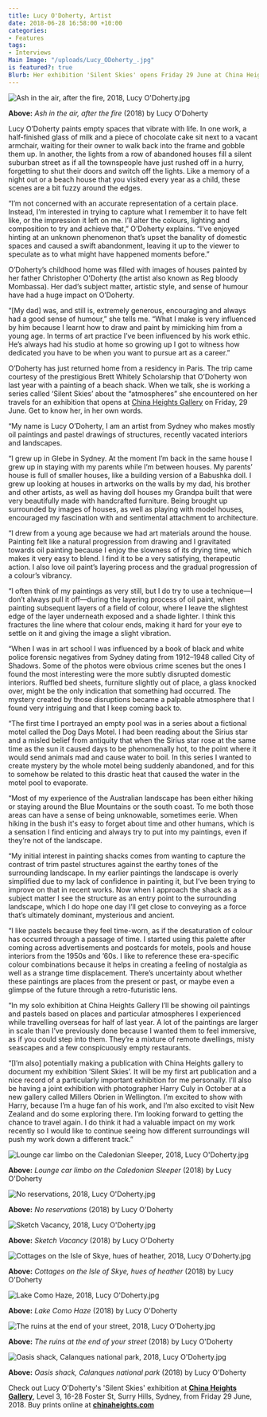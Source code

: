 ```yaml
---
title: Lucy O'Doherty, Artist
date: 2018-06-28 16:58:00 +10:00
categories:
- Features
tags:
- Interviews
Main Image: "/uploads/Lucy_ODoherty_.jpg"
is featured?: true
Blurb: Her exhibition 'Silent Skies' opens Friday 29 June at China Heights Gallery.
---
```


![Ash in the air, after the fire, 2018, Lucy O'Doherty.jpg](/uploads/Ash%20in%20the%20air,%20after%20the%20fire,%202018,%20Lucy%20O'Doherty.jpg)

**Above:** *Ash in the air, after the fire* (2018) by Lucy O'Doherty

Lucy O’Doherty paints empty spaces that vibrate with life. In one work, a half-finished glass of milk and a piece of chocolate cake sit next to a vacant armchair, waiting for their owner to walk back into the frame and gobble them up. In another, the lights from a row of abandoned houses fill a silent suburban street as if all the townspeople have just rushed off in a hurry, forgetting to shut their doors and switch off the lights. Like a memory of a night out or a beach house that you visited every year as a child, these scenes are a bit fuzzy around the edges.

“I’m not concerned with an accurate representation of a certain place. Instead, I’m interested in trying to capture what I remember it to have felt like, or the impression it left on me. I’ll alter the colours, lighting and composition to try and achieve that,” O’Doherty explains. “I’ve enjoyed hinting at an unknown phenomenon that’s upset the banality of domestic spaces and caused a swift abandonment, leaving it up to the viewer to speculate as to what might have happened moments before.”

O’Doherty’s childhood home was filled with images of houses painted by her father Christopher O'Doherty (the artist also known as Reg bloody Mombassa). Her dad’s subject matter, artistic style, and sense of humour have had a huge impact on O’Doherty.

“\[My dad\] was, and still is, extremely generous, encouraging and always had a good sense of humour,” she tells me. “What I make is very influenced by him because I learnt how to draw and paint by mimicking him from a young age. In terms of art practice I’ve been influenced by his work ethic. He’s always had his studio at home so growing up I got to witness how dedicated you have to be when you want to pursue art as a career.”

O’Doherty has just returned home from a residency in Paris. The trip came courtesy of the prestigious Brett Whitely Scholarship that O’Doherty won last year with a painting of a beach shack. When we talk, she is working a series called ‘Silent Skies’ about the “atmospheres” she encountered on her travels for an exhibition that opens at [China Heights Gallery](https://chinaheights.com/) on Friday, 29 June. Get to know her, in her own words.

“My name is Lucy O’Doherty, I am an artist from Sydney who makes mostly oil paintings and pastel drawings of structures, recently vacated interiors and landscapes.

“I grew up in Glebe in Sydney. At the moment I’m back in the same house I grew up in staying with my parents while I’m between houses. My parents’ house is full of smaller houses, like a building version of a Babushka doll. I grew up looking at houses in artworks on the walls by my dad, his brother and other artists, as well as having doll houses my Grandpa built that were very beautifully made with handcrafted furniture. Being brought up surrounded by images of houses, as well as playing with model houses, encouraged my fascination with and sentimental attachment to architecture.

“I drew from a young age because we had art materials around the house.  Painting felt like a natural progression from drawing and I gravitated towards oil painting because I enjoy the slowness of its drying time, which makes it very easy to blend. I find it to be a very satisfying, therapeutic action. I also love oil paint’s layering process and the gradual progression of a colour’s vibrancy.

“I often think of my paintings as very still, but I do try to use a technique—I don’t always pull it off—during the layering process of oil paint, when painting subsequent layers of a field of colour, where I leave the slightest edge of the layer underneath exposed and a shade lighter.  I think this fractures the line where that colour ends, making it hard for your eye to settle on it and giving the image a slight vibration.

“When I was in art school I was influenced by a book of black and white police forensic negatives from Sydney dating from 1912–1948 called City of Shadows. Some of the photos were obvious crime scenes but the ones I found the most interesting were the more subtly disrupted domestic interiors. Ruffled bed sheets, furniture slightly out of place, a glass knocked over, might be the only indication that something had occurred. The mystery created by those disruptions became a palpable atmosphere that I found very intriguing and that I keep coming back to.

“The first time I portrayed an empty pool was in a series about a fictional motel called the Dog Days Motel. I had been reading about the Sirius star and a misled belief from antiquity that when the Sirius star rose at the same time as the sun it caused days to be phenomenally hot, to the point where it would send animals mad and cause water to boil. In this series I wanted to create mystery by the whole motel being suddenly abandoned, and for this to somehow be related to this drastic heat that caused the water in the motel pool to evaporate.

“Most of my experience of the Australian landscape has been either hiking or staying around the Blue Mountains or the south coast. To me both those areas can have a sense of being unknowable, sometimes eerie. When hiking in the bush it's easy to forget about time and other humans, which is a sensation I find enticing and always try to put into my paintings, even if they’re not of the landscape.

“My initial interest in painting shacks comes from wanting to capture the contrast of trim pastel structures against the earthy tones of the surrounding landscape. In my earlier paintings the landscape is overly simplified due to my lack of confidence in painting it, but I’ve been trying to improve on that in recent works. Now when I approach the shack as a subject matter I see the structure as an entry point to the surrounding landscape, which I do hope one day I’ll get close to conveying as a force that’s ultimately dominant, mysterious and ancient.

“I like pastels because they feel time-worn, as if the desaturation of colour has occurred through a passage of time. I started using this palette after coming across advertisements and postcards for motels, pools and house interiors from the 1950s and ’60s.  I like to reference these era-specific colour combinations because it helps in creating a feeling of nostalgia as well as a strange time displacement. There’s uncertainty about whether these paintings are places from the present or past, or maybe even a glimpse of the future through a retro-futuristic lens.

“In my solo exhibition at China Heights Gallery I’ll be showing oil paintings and pastels based on places and particular atmospheres I experienced while travelling overseas for half of last year. A lot of the paintings are larger in scale than I’ve previously done because I wanted them to feel immersive, as if you could step into them. They’re a mixture of remote dwellings, misty seascapes and a few conspicuously empty restaurants.

“\[I’m also\] potentially making a publication with China Heights gallery to document my exhibition ‘Silent Skies’. It will be my first art publication and a nice record of a particularly important exhibition for me personally. I’ll also be having a joint exhibition with photographer Harry Culy in October at a new gallery called Millers Obrien in Wellington. I’m excited to show with Harry, because I’m a huge fan of his work, and I’m also excited to visit New Zealand and do some exploring there. I’m looking forward to getting the chance to travel again. I do think it had a valuable impact on my work recently so I would like to continue seeing how different surroundings will push my work down a different track.”

![Lounge car limbo on the Caledonian Sleeper, 2018, Lucy O'Doherty.jpg](/uploads/Lounge%20car%20limbo%20on%20the%20Caledonian%20Sleeper,%202018,%20Lucy%20O'Doherty.jpg)

**Above:** *Lounge car limbo on the Caledonian Sleeper* (2018) by Lucy O'Doherty

![No reservations, 2018, Lucy O'Doherty.jpg](/uploads/No%20reservations,%202018,%20Lucy%20O'Doherty.jpg)

**Above:** *No reservations* (2018) by Lucy O'Doherty

![Sketch Vacancy, 2018, Lucy O'Doherty.jpg](/uploads/Sketch%20Vacancy,%202018,%20Lucy%20O'Doherty.jpg)

**Above:** *Sketch Vacancy* (2018) by Lucy O'Doherty

![Cottages on the Isle of Skye, hues of heather, 2018, Lucy O'Doherty.jpg](/uploads/Cottages%20on%20the%20Isle%20of%20Skye,%20hues%20of%20heather,%202018,%20Lucy%20O'Doherty.jpg)

**Above:** *Cottages on the Isle of Skye, hues of heather* (2018) by Lucy O'Doherty

![Lake Como Haze, 2018, Lucy O'Doherty.jpg](/uploads/Lake%20Como%20Haze,%202018,%20Lucy%20O'Doherty.jpg)

**Above:** *Lake Como Haze* (2018) by Lucy O'Doherty

![The ruins at the end of your street, 2018, Lucy O'Doherty.jpg](/uploads/The%20ruins%20at%20the%20end%20of%20your%20street,%202018,%20Lucy%20O'Doherty.jpg)

**Above:** *The ruins at the end of your street* (2018) by Lucy O'Doherty

![Oasis shack, Calanques national park, 2018, Lucy O'Doherty.jpg](/uploads/Oasis%20shack,%20Calanques%20national%20park,%202018,%20Lucy%20O'Doherty.jpg)

**Above:** *Oasis shack, Calanques national park* (2018) by Lucy O'Doherty

Check out Lucy O'Doherty's 'Silent Skies' exhibition at **[China Heights Gallery](http://shop.chinaheights.com/category/lucy-o-doherty)**, Level 3, 16-28 Foster St, Surry Hills, Sydney, from Friday 29 June, 2018. Buy prints online at **[chinaheights.com](http://shop.chinaheights.com/category/lucy-o-doherty)**